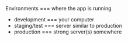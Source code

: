 

Environments === where the app is running

- development === your computer
- staging/test === server similar to production
- production === strong server(s) somewhere